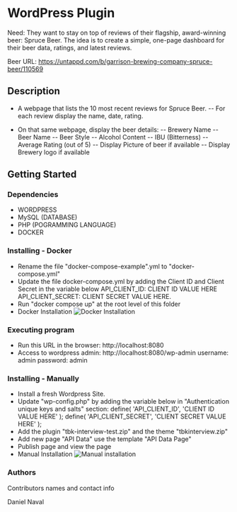# WordPress Plugin

Need: They want to stay on top of reviews of their flagship, award-winning beer: Spruce Beer. The idea is to create a simple, one-page dashboard for their beer data, ratings, and latest reviews.

Beer URL: https://untappd.com/b/garrison-brewing-company-spruce-beer/110569

## Description

* A webpage that lists the 10 most recent reviews for Spruce Beer.
  -- For each review display the name, date, rating.

* On that same webpage, display the beer details:
 -- Brewery Name
 -- Beer Name
 -- Beer Style
 -- Alcohol Content
 -- IBU (Bitterness)
 -- Average Rating (out of 5)
 -- Display Picture of beer if available
 -- Display Brewery logo if available

## Getting Started

### Dependencies

* WORDPRESS
* MySQL  (DATABASE)
* PHP      (POGRAMMING LANGUAGE)
* DOCKER

### Installing - Docker

* Rename the file "docker-compose-example".yml to "docker-compose.yml"
* Update the file docker-compose.yml by adding the Client ID and Client Secret in the variable below
      API_CLIENT_ID: CLIENT ID VALUE HERE
      API_CLIENT_SECRET: CLIENT SECRET VALUE HERE.
* Run "docker compose up" at the root level of this folder
* Docker Installation
![Docker Installation](https://github.com/dnaval/Untappd-Wordpress-Plugin/blob/main/Docker_Installation.gif)

### Executing program

* Run this URL in the browser: http://localhost:8080
* Access to wordpress admin: http://localhost:8080/wp-admin
        username: admin
        password: admin
    
### Installing - Manually
 * Install a fresh  Wordpress Site.
 * Update "wp-config.php" by adding the variable below in "Authentication unique keys and salts" section:
        define(	'API_CLIENT_ID', 	'CLIENT ID VALUE HERE' );
        define(	'API_CLIENT_SECRET', 'CLIENT SECRET VALUE HERE' );
 * Add the plugin "tbk-interview-test.zip" and the theme "tbkinterview.zip"
 * Add new page "API Data" use the template "API Data Page"
 * Publish page and view the page
 * Manual Installation
  ![Manual installation](https://github.com/dnaval/Untappd-Wordpress-Plugin/blob/main/Manually_Installation.gif)
   

### Authors

Contributors names and contact info

Daniel Naval
